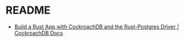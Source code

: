 # README

- [Build a Rust App with CockroachDB and the Rust-Postgres Driver | CockroachDB Docs](https://www.cockroachlabs.com/docs/stable/build-a-rust-app-with-cockroachdb.html)
